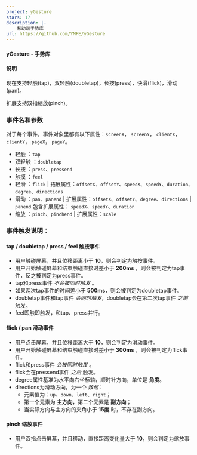 ```yaml
---
project: yGesture
stars: 17
description: |-
    移动端手势库
url: https://github.com/YMFE/yGesture
---
```


#### yGesture - 手势库

#### 说明

现在支持轻触(tap)，双轻触(doubletap)，长按(press)，快滑(flick)，滑动(pan)。

扩展支持双指缩放(pinch)。

### 事件名和参数

对于每个事件，事件对象里都有以下属性：`screenX`， `screenY`， `clientX`， `clientY`， `pageX`， `pageY`。

* 轻触 ：`tap`
* 双轻触 ：`doubletap`
* 长按 ：`press`、`pressend`
* 触摸 ：`feel`
* 轻滑 ：`flick`  | 拓展属性：`offsetX`、`offsetY`、`speedX`、`speedY`、`duration`、`degree`、`directions`
* 滑动 ：`pan`、`panend` | 扩展属性：`offsetX`、`offsetY`、`degree`、`directions` | `panend` 包含扩展属性： `speedX`、`speedY`、`duration`
* 缩放 ：`pinch`、`pinchend` | 扩展属性：`scale`


### 事件触发说明：

#### tap / doubletap / press / feel 触按事件

* 用户触碰屏幕，并且位移距离小于 **10**，则会判定为触按事件。
* 用户开始触碰屏幕和结束触碰直接时差小于 **200ms** ，则会被判定为tap事件，反之被判定为press事件。
* tap和press事件 *不会被同时触发* 。
* 如果两次tap事件的时间差小于 **500ms**，则会被判定为doubletap事件。
* doubletap事件和tap事件 *会同时触发*，doubletap会在第二次tap事件 *之前* 触发。
* feel即触即触发，和tap、press并行。

#### flick / pan 滑动事件

* 用户点击屏幕，并且位移距离大于 **10**，则会判定为滑动事件。
* 用户开始触碰屏幕和结束触碰直接时差小于 **300ms** ，则会被判定为flick事件。
* flick和press事件 *会被同时触发* 。
* flick会在pressend事件 *之后* 触发。
* degree属性基准为水平向右坐标轴，顺时针方向，单位是 **角度**。
* directions为滑动方向，为一个 *数组*：
  * 元素值为：`up`、`down`、`left`、`right`；
  * 第一个元素为 **主方向**，第二个元素是 **副方向**；
  * 当实际方向与主方向的夹角小于 **15度** 时，不存在副方向。

#### pinch 缩放事件

* 用户双指点击屏幕，并且移动，直接距离变化量大于 **10**，则会判定为缩放事件。

